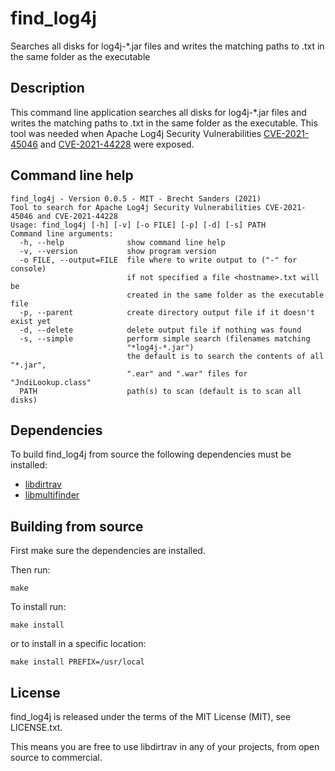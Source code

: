 find_log4j
==========
Searches all disks for log4j-*.jar files and writes the matching paths to <hostname>.txt in the same folder as the executable

Description
-----------
This command line application searches all disks for log4j-*.jar files and writes the matching paths to <hostname>.txt in the same folder as the executable.
This tool was needed when Apache Log4j Security Vulnerabilities [CVE-2021-45046](https://cve.mitre.org/cgi-bin/cvename.cgi?name=CVE-2021-45046) and [CVE-2021-44228](https://cve.mitre.org/cgi-bin/cvename.cgi?name=CVE-2021-44228) were exposed.

Command line help
-----------------
```
find_log4j - Version 0.0.5 - MIT - Brecht Sanders (2021)
Tool to search for Apache Log4j Security Vulnerabilities CVE-2021-45046 and CVE-2021-44228
Usage: find_log4j [-h] [-v] [-o FILE] [-p] [-d] [-s] PATH
Command line arguments:
  -h, --help              show command line help
  -v, --version           show program version
  -o FILE, --output=FILE  file where to write output to ("-" for console)
                          if not specified a file <hostname>.txt will be
                          created in the same folder as the executable file
  -p, --parent            create directory output file if it doesn't exist yet
  -d, --delete            delete output file if nothing was found
  -s, --simple            perform simple search (filenames matching
                          "*log4j-*.jar")
                          the default is to search the contents of all "*.jar",
                          ".ear" and ".war" files for "JndiLookup.class"
  PATH                    path(s) to scan (default is to scan all disks)
```

Dependencies
------------
To build find_log4j from source the following dependencies must be installed:
 - [libdirtrav](https://github.com/brechtsanders/libdirtrav)
 - [libmultifinder](https://github.com/brechtsanders/libmultifinder)

Building from source
--------------------
First make sure the dependencies are installed.

Then run:
```
make
```

To install run:
```
make install
```
or to install in a specific location:
```
make install PREFIX=/usr/local
```

License
-------
find_log4j is released under the terms of the MIT License (MIT), see LICENSE.txt.

This means you are free to use libdirtrav in any of your projects, from open source to commercial.
